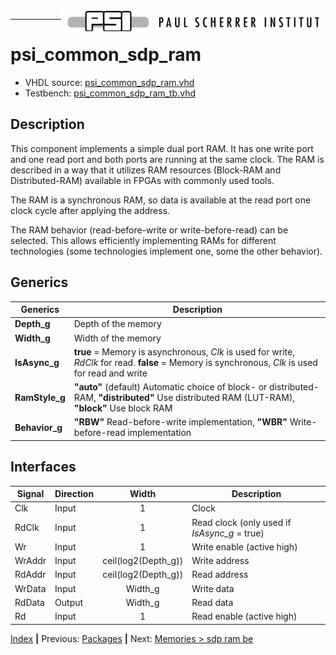 <img align="right" src="../psi_logo.png">

***

# psi\_common\_sdp\_ram

- VHDL source: [psi_common_sdp_ram.vhd](../../hdl/psi_common_sdp_ram_.vhd)
- Testbench: [psi_common_sdp_ram_tb.vhd](../../testbench/psi_common_sdp_ram_tb/psi_common_sdp_ram_tb.vhd)
## Description

This component implements a simple dual port RAM. It has one write port
and one read port and both ports are running at the same clock. The RAM
is described in a way that it utilizes RAM resources (Block-RAM and
Distributed-RAM) available in FPGAs with commonly used tools.

The RAM is a synchronous RAM, so data is available at the read port one
clock cycle after applying the address.

The RAM behavior (read-before-write or write-before-read) can be
selected. This allows efficiently implementing RAMs for different
technologies (some technologies implement one, some the other behavior).

## Generics

Generics                | Description
------------------------|---------
**Depth\_g** 						| Depth of the memory
**Width\_g** 						| Width of the memory
**IsAsync\_g** 					| **true** = Memory is asynchronous, *Clk* is used for write, *RdClk* for read. 	**false** = Memory is synchronous, *Clk* is used for read and write
**RamStyle\_g**					| **"auto"** (default) Automatic choice of block- or distributed-RAM, **"distributed"** Use distributed RAM (LUT-RAM), **"block"** Use block RAM
**Behavior\_g** 				| **"RBW"** Read-before-write implementation, **"WBR"** Write-before-read implementation

## Interfaces

  Signal                 |Direction | Width                  |  Description
  -----------------------|----------|:----------------------:|-----------------------------------------------
  Clk                    | Input    |   1                    |  Clock
  RdClk                  | Input    |   1                    |  Read clock (only used if *IsAsync\_g* = true)
  Wr                     | Input    |   1                    |  Write enable (active high)
  WrAddr                 | Input    |   ceil(log2(Depth\_g)) |  Write address
  RdAddr                 | Input    |   ceil(log2(Depth\_g)) |  Read address
  WrData                 | Input    |   Width\_g             |  Write data
  RdData                 | Output   |   Width\_g             |  Read data
  Rd                     | Input    |   1                    |  Read enable (active high)


[Index](../psi_common_index.md) **|** Previous: [Packages](../ch2_packages/ch2_packages.md) **|** Next: [Memories > sdp ram be](../ch3_memories/ch3_2_sp_ram_be.md)
